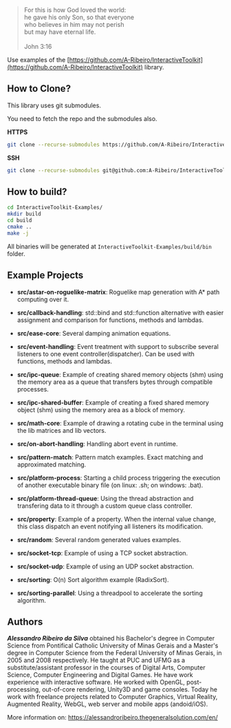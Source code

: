 > For this is how God loved the world:  
he gave his only Son, so that everyone  
who believes in him may not perish  
but may have eternal life.  
  \
John 3:16

Use examples of the [https://github.com/A-Ribeiro/InteractiveToolkit](https://github.com/A-Ribeiro/InteractiveToolkit) library.

## How to Clone?

This library uses git submodules.

You need to fetch the repo and the submodules also.

__HTTPS__

```bash
git clone --recurse-submodules https://github.com/A-Ribeiro/InteractiveToolkit-Examples.git
```

__SSH__

```bash
git clone --recurse-submodules git@github.com:A-Ribeiro/InteractiveToolkit-Examples.git
```

## How to build?

```bash
cd InteractiveToolkit-Examples/
mkdir build
cd build
cmake ..
make -j
```

All binaries will be generated at ```InteractiveToolkit-Examples/build/bin``` folder.

## Example Projects

 - **src/astar-on-roguelike-matrix**: Roguelike map generation with A* path computing over it.

 - **src/callback-handling**: std::bind and std::function alternative with easier assignment and comparison for functions, methods and lambdas.

 - **src/ease-core**: Several damping animation equations.

 - **src/event-handling**: Event treatment with support to subscribe several listeners to one event controller(dispatcher). Can be used with functions, methods and lambdas.

 - **src/ipc-queue**: Example of creating shared memory objects (shm) using the memory area as a queue that transfers bytes through compatible processes.

 - **src/ipc-shared-buffer**: Example of creating a fixed shared memory object (shm) using the memory area as a block of memory.

 - **src/math-core**: Example of drawing a rotating cube in the terminal using the lib matrices and lib vectors.

 - **src/on-abort-handling**: Handling abort event in runtime.

 - **src/pattern-match**: Pattern match examples. Exact matching and approximated matching.

 - **src/platform-process**: Starting a child process triggering the execution of another executable binary file (on linux: .sh; on windows: .bat).

 - **src/platform-thread-queue**: Using the thread abstraction and transfering data to it through a custom queue class controller.

 - **src/property**: Example of a property. When the internal value change, this class dispatch an event notifying all listeners its modification.

 - **src/random**: Several random generated values examples.

 - **src/socket-tcp**: Example of using a TCP socket abstraction.

 - **src/socket-udp**: Example of using an UDP socket abstraction.

 - **src/sorting**: O(n) Sort algorithm example (RadixSort).

 - **src/sorting-parallel**: Using a threadpool to accelerate the sorting algorithm.

## Authors

***Alessandro Ribeiro da Silva*** obtained his Bachelor's degree in Computer Science from Pontifical Catholic 
University of Minas Gerais and a Master's degree in Computer Science from the Federal University of Minas Gerais, 
in 2005 and 2008 respectively. He taught at PUC and UFMG as a substitute/assistant professor in the courses 
of Digital Arts, Computer Science, Computer Engineering and Digital Games. He have work experience with interactive
software. He worked with OpenGL, post-processing, out-of-core rendering, Unity3D and game consoles. Today 
he work with freelance projects related to Computer Graphics, Virtual Reality, Augmented Reality, WebGL, web server 
and mobile apps (andoid/iOS).

More information on: https://alessandroribeiro.thegeneralsolution.com/en/

